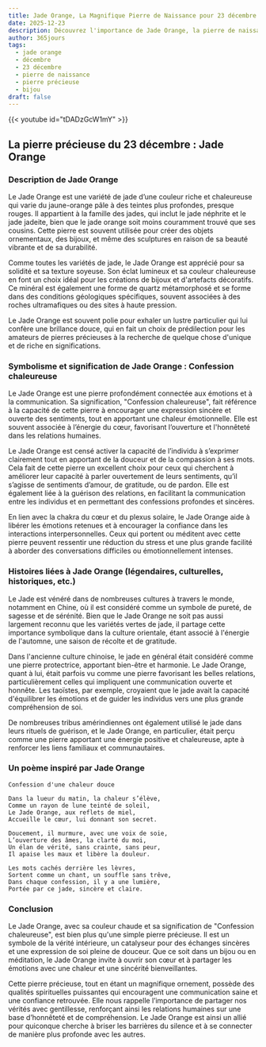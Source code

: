 ```yaml
---
title: Jade Orange, La Magnifique Pierre de Naissance pour 23 décembre
date: 2025-12-23
description: Découvrez l'importance de Jade Orange, la pierre de naissance du 23 décembre qui symbolise Confession chaleureuse. Laissez sa beauté et sa signification illuminer votre journée.
author: 365jours
tags:
  - jade orange
  - décembre
  - 23 décembre
  - pierre de naissance
  - pierre précieuse
  - bijou
draft: false
---
```


{{< youtube id="tDADzGcW1mY" >}}

## La pierre précieuse du 23 décembre : Jade Orange

### Description de Jade Orange

Le Jade Orange est une variété de jade d’une couleur riche et chaleureuse qui varie du jaune-orange pâle à des teintes plus profondes, presque rouges. Il appartient à la famille des jades, qui inclut le jade néphrite et le jade jadeite, bien que le jade orange soit moins couramment trouvé que ses cousins. Cette pierre est souvent utilisée pour créer des objets ornementaux, des bijoux, et même des sculptures en raison de sa beauté vibrante et de sa durabilité.

Comme toutes les variétés de jade, le Jade Orange est apprécié pour sa solidité et sa texture soyeuse. Son éclat lumineux et sa couleur chaleureuse en font un choix idéal pour les créations de bijoux et d'artefacts décoratifs. Ce minéral est également une forme de quartz métamorphosé et se forme dans des conditions géologiques spécifiques, souvent associées à des roches ultramafiques ou des sites à haute pression.

Le Jade Orange est souvent polie pour exhaler un lustre particulier qui lui confère une brillance douce, qui en fait un choix de prédilection pour les amateurs de pierres précieuses à la recherche de quelque chose d'unique et de riche en significations.

### Symbolisme et signification de Jade Orange : Confession chaleureuse

Le Jade Orange est une pierre profondément connectée aux émotions et à la communication. Sa signification, "Confession chaleureuse", fait référence à la capacité de cette pierre à encourager une expression sincère et ouverte des sentiments, tout en apportant une chaleur émotionnelle. Elle est souvent associée à l’énergie du cœur, favorisant l’ouverture et l'honnêteté dans les relations humaines.

Le Jade Orange est censé activer la capacité de l’individu à s’exprimer clairement tout en apportant de la douceur et de la compassion à ses mots. Cela fait de cette pierre un excellent choix pour ceux qui cherchent à améliorer leur capacité à parler ouvertement de leurs sentiments, qu’il s’agisse de sentiments d’amour, de gratitude, ou de pardon. Elle est également liée à la guérison des relations, en facilitant la communication entre les individus et en permettant des confessions profondes et sincères.

En lien avec la chakra du cœur et du plexus solaire, le Jade Orange aide à libérer les émotions retenues et à encourager la confiance dans les interactions interpersonnelles. Ceux qui portent ou méditent avec cette pierre peuvent ressentir une réduction du stress et une plus grande facilité à aborder des conversations difficiles ou émotionnellement intenses.

### Histoires liées à Jade Orange (légendaires, culturelles, historiques, etc.)

Le Jade est vénéré dans de nombreuses cultures à travers le monde, notamment en Chine, où il est considéré comme un symbole de pureté, de sagesse et de sérénité. Bien que le Jade Orange ne soit pas aussi largement reconnu que les variétés vertes de jade, il partage cette importance symbolique dans la culture orientale, étant associé à l'énergie de l'automne, une saison de récolte et de gratitude.

Dans l'ancienne culture chinoise, le jade en général était considéré comme une pierre protectrice, apportant bien-être et harmonie. Le Jade Orange, quant à lui, était parfois vu comme une pierre favorisant les belles relations, particulièrement celles qui impliquent une communication ouverte et honnête. Les taoïstes, par exemple, croyaient que le jade avait la capacité d'équilibrer les émotions et de guider les individus vers une plus grande compréhension de soi.

De nombreuses tribus amérindiennes ont également utilisé le jade dans leurs rituels de guérison, et le Jade Orange, en particulier, était perçu comme une pierre apportant une énergie positive et chaleureuse, apte à renforcer les liens familiaux et communautaires.

### Un poème inspiré par Jade Orange

	Confession d'une chaleur douce
	
	Dans la lueur du matin, la chaleur s’élève,  
	Comme un rayon de lune teinté de soleil,  
	Le Jade Orange, aux reflets de miel,  
	Accueille le cœur, lui donnant son secret.
	
	Doucement, il murmure, avec une voix de soie,  
	L’ouverture des âmes, la clarté du moi,  
	Un élan de vérité, sans crainte, sans peur,  
	Il apaise les maux et libère la douleur.
	
	Les mots cachés derrière les lèvres,  
	Sortent comme un chant, un souffle sans trêve,  
	Dans chaque confession, il y a une lumière,  
	Portée par ce jade, sincère et claire.

### Conclusion

Le Jade Orange, avec sa couleur chaude et sa signification de "Confession chaleureuse", est bien plus qu'une simple pierre précieuse. Il est un symbole de la vérité intérieure, un catalyseur pour des échanges sincères et une expression de soi pleine de douceur. Que ce soit dans un bijou ou en méditation, le Jade Orange invite à ouvrir son cœur et à partager les émotions avec une chaleur et une sincérité bienveillantes.

Cette pierre précieuse, tout en étant un magnifique ornement, possède des qualités spirituelles puissantes qui encouragent une communication saine et une confiance retrouvée. Elle nous rappelle l’importance de partager nos vérités avec gentillesse, renforçant ainsi les relations humaines sur une base d’honnêteté et de compréhension. Le Jade Orange est ainsi un allié pour quiconque cherche à briser les barrières du silence et à se connecter de manière plus profonde avec les autres.